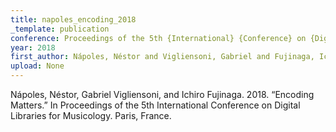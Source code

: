 ```yaml
---
title: napoles_encoding_2018
_template: publication
conference: Proceedings of the 5th {International} {Conference} on {Digital} {Libraries} for {Musicology}
year: 2018
first_author: Nápoles, Néstor and Vigliensoni, Gabriel and Fujinaga, Ichiro
upload: None
---
```

Nápoles, Néstor, Gabriel Vigliensoni, and Ichiro Fujinaga. 2018. “Encoding Matters.” In Proceedings of the 5th International Conference on Digital Libraries for Musicology. Paris, France.